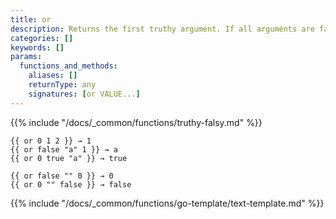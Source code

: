 ```yaml
---
title: or
description: Returns the first truthy argument. If all arguments are falsy, returns the last argument.
categories: []
keywords: []
params:
  functions_and_methods:
    aliases: []
    returnType: any
    signatures: [or VALUE...]
---
```


{{% include "/docs/_common/functions/truthy-falsy.md" %}}

```go-html-template
{{ or 0 1 2 }} → 1
{{ or false "a" 1 }} → a
{{ or 0 true "a" }} → true

{{ or false "" 0 }} → 0
{{ or 0 "" false }} → false
```

{{% include "/docs/_common/functions/go-template/text-template.md" %}}
